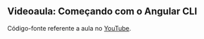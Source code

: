 ## Videoaula: Começando com o Angular CLI

Código-fonte referente a aula no [YouTube](http://youtube.com/algaworks).
